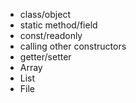 - class/object
- static method/field
- const/readonly
- calling other constructors
- getter/setter
- Array
- List
- File